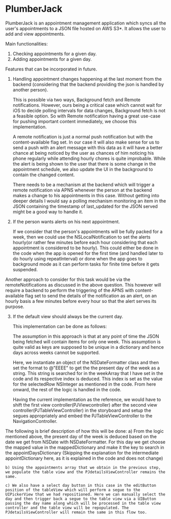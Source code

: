 PlumberJack
===========

PlumberJack is an appointment management application which syncs all the user's appointments to a JSON file hosted on AWS S3*. It allows the user to add and view appointments.

Main functionalities:
1) Checking appointments for a given day.
2) Adding appointments for a given day.


Features that can be incorporated in future.
1) Handling appointment changes happening at the last moment from the backend (considering that the backend providing the json is handled by another person).
      
      This is possible via two ways, Background fetch and Remote notifications. However, ours being a critical case which cannot wait for iOS to decide polling intervals for data changes, Background fetch is not a feasible option. So with Remote notification having a great use-case for pushing important content immediately, we choose this implementation.

      A remote notification is just a normal push notification but with the content-available flag set. In our case it will also make sense for us to send a push with an alert message with this data as it will have a better chance at being noticed by the user as chances of him noticing his phone regularly while attending hourly chores is quite improbable. While the alert is being shown to the user that there is some change in the appointment schedule, we also update the UI in the background to contain the changed content.

    There needs to be a mechanism at the backend which will trigger a remote notification via APNS whenever the person at the backend makes a change to his appointments in this case. Without getting into deeper details I would say a polling mechanism monitoring an item in the JSON containing the timestamp of last_updated for the JSON served might be a good way to handle it.


2) If the person wants alerts on his next appointment.

   If we consider that the person's appointments will be fully packed for a week, then we could use the NSLocalNotification to set the alerts hourly(or rather few minutes before each hour considering that each appointment is considered to be hourly). This could either be done in the code when the app is opened for the first time (and handled later to do hourly using repeatInterval) or done when the app goes to background mode as it can perform tasks for finite time before it gets suspended.

  Another approach to consider for this task would be via the remoteNotifications as discussed in the above question. This however will require a backend to perform the triggering of the APNS with content-available flag set to send the details of the notification as an alert, on an hourly basis a few minutes before every hour so that the alert serves its purpose.


3) If the default view should always be the current day.
     
    This implementation can be done as follows:

    The assumption in this approach is that at any point of time the JSON being fetched will contain items for only one week. This assumption is quite valid as keys are supposed to be unique in a dictionary and hence days across weeks cannot be supported.

   Here, we instantiate an object of the NSDateFormatter class and then set the format to @"EEEE" to get the the present day of the week as a string. This string is searched for in the weekArray that I have set in the code and its respective index is deduced. This index is set as the value for the selectedRow NSInteger as mentioned in the code. From here onward, the rest of the logic is handled in the code.

    Having the current implementation as the reference, we would have to shift the first view controller(PJViewcontroller) after the second view controller(PJTableViewController) in the storyboard and setup the segues appropriately and embed the PJTableViewController to the NavigationController. 

  The following is brief description of how this will be done:
    a) From the logic mentioned above, the present day of the week is deduced based on the date we get from NSDate with NSDateFormatter. For this day we get choose the mapped value in the mappedDictionary and make it the key to search in the appointDaysDictionary (Skipping the explanation for the intermediate appointDictionary here, as it is explained in the code and does not change)

    b) Using the appointments array that we obtain in the previous step, we populate the table view and the PJdetailsViewController remains the same.

    c) We also have a select day button in this case in the editButton position of the tableView which will perform a segue to the UIPickerView that we had repositioned. Here we can manually select the day and then trigger back a segue to the table view via a UIButton passing the day name along which will be processed in the table view controller and the table view will be repopulated. The PJdetailsViewController will remain the same in this flow too.